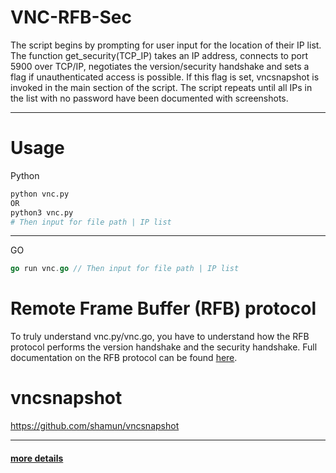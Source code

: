 # VNC-RFB-Sec
 The script begins by prompting for user input for the location of their IP list. The function get_security(TCP_IP) takes an IP address, connects to port 5900 over TCP/IP, negotiates the version/security handshake and sets a flag if unauthenticated access is possible. If this flag is set, vncsnapshot is invoked in the main section of the script. The script repeats until all IPs in the list with no password have been documented with screenshots. 

------------
# Usage

Python

```python
python vnc.py
OR
python3 vnc.py
# Then input for file path | IP list
```
------------
GO

```go
go run vnc.go // Then input for file path | IP list
```
#  Remote Frame Buffer (RFB) protocol

To truly understand vnc.py/vnc.go, you have to understand how the RFB protocol performs the version handshake and the security handshake.
Full documentation on the RFB protocol can be found [here](https://tools.ietf.org/rfc/rfc6143.txt).

# vncsnapshot

https://github.com/shamun/vncsnapshot

------------

#### [more details](https://grumpy-sec.blogspot.com/2017/02/scanning-entire-internet.html)
